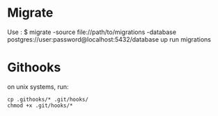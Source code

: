# Migrate
Use : $ migrate -source file://path/to/migrations -database postgres://user:password@localhost:5432/database up run migrations

# Githooks
on unix systems, run:
```
cp .githooks/* .git/hooks/
chmod +x .git/hooks/*
```

